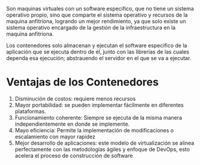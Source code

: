 Son maquinas virtuales con un software especifico, que no tiene un sistema operativo propio, sino que comparte el sistema operativo y recursos de la maquina anfitriona, logrando un mejor rendimiento, ya que solo existe un sistema operativo encargado de la gestión de la infraestructura en la maquina anfitriona. 

Los contenedores solo almacenan y ejecutan el software especifico de la aplicación que se ejecuta dentro de él, junto con las librerías de las cuales dependa esa ejecución; abstrauendo el servidor en el que se va a ejecutar.

# Ventajas de los Contenedores

1. Disminución de costos: requiere menos recursos
2. Mayor portabilidad: se pueden implementar fácilmente en diferentes plataformas.
3. Funcionamiento coherente: Siempre se ejecuta de la misma manera independientemente en donde se implemente.
4. Mayo eficiencia: Permite la implementación de modificaciones o escalamiento con mayor rapidez
5. Mejor desarrollo de aplicaciones: este modelo de virtualización se alinea perfectamente con las metodologías ágiles  y enfoque de DevOps, esto acelera el proceso de construcción de software



